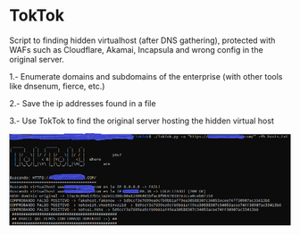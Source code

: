 # TokTok
Script to finding hidden virtualhost (after DNS gathering), protected with WAFs such as Cloudflare, Akamai, Incapsula and wrong config in the original server.

1.- Enumerate domains and subdomains of the enterprise (with other tools like dnsenum, fierce, etc.)

2.- Save the ip addresses found in a file

3.- Use TokTok to find the original server hosting the hidden virtual host

![Screenshot](toktok.png) 
